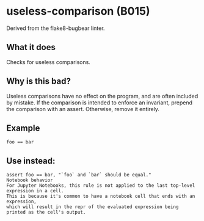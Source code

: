# useless-comparison (B015)
Derived from the flake8-bugbear linter.
## What it does
Checks for useless comparisons.
## Why is this bad?
Useless comparisons have no effect on the program, and are often included
by mistake. If the comparison is intended to enforce an invariant, prepend
the comparison with an assert. Otherwise, remove it entirely.
## Example
```
foo == bar
```
## Use instead:
```
assert foo == bar, "`foo` and `bar` should be equal."
Notebook behavior
For Jupyter Notebooks, this rule is not applied to the last top-level expression in a cell.
This is because it's common to have a notebook cell that ends with an expression,
which will result in the repr of the evaluated expression being printed as the cell's output.
```